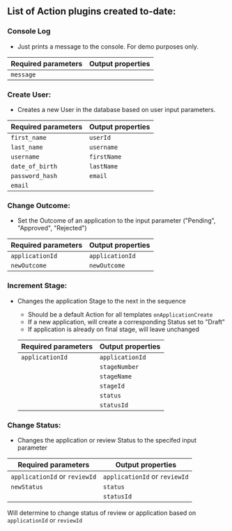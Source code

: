 ## List of Action plugins created to-date:

### **Console Log**

- Just prints a message to the console. For demo purposes only.

| Required parameters | Output properties |
| ------------------- | ----------------- |
| `message`           |                   |

### **Create User**:

- Creates a new User in the database based on user input parameters.

| Required parameters | Output properties |
| ------------------- | ----------------- |
| `first_name`        | `userId`          |
| `last_name`         | `username`        |
| `username`          | `firstName`       |
| `date_of_birth`     | `lastName`        |
| `password_hash`     | `email`           |
| `email`             |                   |

### **Change Outcome**:

- Set the Outcome of an application to the input parameter ("Pending", "Approved", "Rejected")

| Required parameters | Output properties |
| ------------------- | ----------------- |
| `applicationId`     | `applicationId`   |
| `newOutcome`        | `newOutcome`      |

### **Increment Stage**:

- Changes the application Stage to the next in the sequence

  - Should be a default Action for all templates `onApplicationCreate`
  - If a new application, will create a corresponding Status set to "Draft"
  - If application is already on final stage, will leave unchanged

  | Required parameters | Output properties |
  | ------------------- | ----------------- |
  | `applicationId`     | `applicationId`   |
  |                     | `stageNumber`     |
  |                     | `stageName`       |
  |                     | `stageId`         |
  |                     | `status`          |
  |                     | `statusId`        |

### **Change Status**:

- Changes the application or review Status to the specifed input parameter

| Required parameters           | Output properties             |
| ----------------------------- | ----------------------------- |
| `applicationId` or `reviewId` | `applicationId` or `reviewId` |
| `newStatus`                   | `status`                      |
|                               | `statusId`                    |

Will determine to change status of review or application based on `applicationId` or `reviewId`
